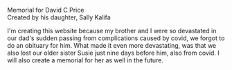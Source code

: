 Memorial for David C Price <br>
Created by his daughter, Sally Kalifa

I'm creating this website because my brother and I were so devastated in our dad's sudden passing from complications caused by covid, we forgot to do an obituary for him.  What made it even more devastating, was that we also lost our older sister Susie just nine days before him, also from covid.  I will also create a memorial for her as well in the future.
